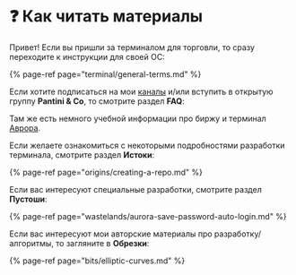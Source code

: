 # ❓ Как читать материалы

Привет! Если вы пришли за терминалом для торговли, то сразу переходите к инструкции для своей ОС:

{% page-ref page="terminal/general-terms.md" %}

Если хотите подписаться на мои [каналы](https://t.me/lair_of_john) и/или вступить в открытую группу **Pantini & Co**, то смотрите раздел **FAQ**:

Там же есть немного учебной информации про биржу и терминал [Аврора](faq/aurora.md).

Если желаете ознакомиться с некоторыми подробностями разработки терминала, смотрите раздел **Истоки**:

{% page-ref page="origins/creating-a-repo.md" %}

Если вас интересуют специальные разработки, смотрите раздел **Пустоши**:

{% page-ref page="wastelands/aurora-save-password-auto-login.md" %}

Если вас интересуют мои авторские материалы про разработку/алгоритмы, то загляните в **Обрезки**:

{% page-ref page="bits/elliptic-curves.md" %}



#### 

